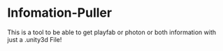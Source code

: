 # Infomation-Puller
This is a tool to be able to get playfab or photon or both information with just a .unity3d File!
